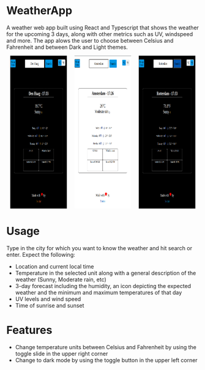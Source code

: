 # WeatherApp
A weather web app built using React and Typescript that shows the weather for the upcoming 3 days, along with other metrics such as UV, windspeed and more. The app alows the user to choose between Celsius and Fahrenheit and between Dark and Light themes.

<div style="display: flex; justify-content: center;">

<figure style="margin: 0 10px; text-align: center;">
    <img src="src/assets/AppPreviewDarkCelsius.png" width="250" height="400">
</figure>

<figure style="margin: 0 10px; text-align: center;">
    <img src="src/assets/AppPreviewDefault.png" width="250" height="400">
</figure>

<figure style="margin: 0 10px; text-align: center;">
    <img src="src/assets/AppPreviewDarkFahrenheit.png" width="250" height="400">
</figure>

</div>


# Usage
Type in the city for which you want to know the weather and hit search or enter. Expect the following:
- Location and current local time
- Temperature in the selected unit along with a general description of the weather (Sunny, Moderate rain, etc)
- 3-day forecast including the humidity, an icon depicting the expected weather and the minimum and maximum temperatures of that day
- UV levels and wind speed
- Time of sunrise and sunset


# Features 
- Change temperature units between Celsius and Fahrenheit by using the toggle slide in the upper right corner
- Change to dark mode by using the toggle button in the upper left corner
